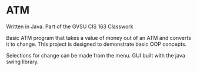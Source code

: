 # ATM
Written in Java.
Part of the GVSU CIS 163 Classwork

Basic ATM program that takes a value of money out of an ATM and converts it to change. This project is designed to demonstrate basic OOP concepts.

Selections for change can be made from the menu. GUI built with the java swing library.
